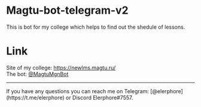 # Magtu-bot-telegram-v2
This is bot for my college which helps to find out the shedule of lessons.
# Link 
Site of my college: https://newlms.magtu.ru/<br>
The bot: [@MagtuMgnBot](http://t.me/MagtuMgnBot)
<hr>
If you have any questions you can reach me on Telegram: [@elerphore](https://t.me/elerphore) or Discord Elerphore#7557.
